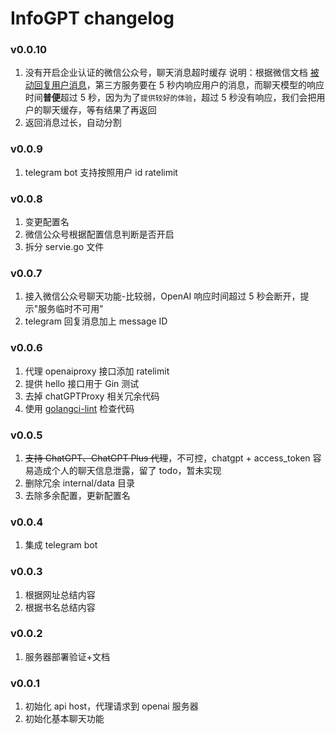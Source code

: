 # InfoGPT changelog

### v0.0.10

1. 没有开启企业认证的微信公众号，聊天消息超时缓存
   说明：根据微信文档 [被动回复用户消息](https://developers.weixin.qq.com/doc/offiaccount/Message_Management/Passive_user_reply_message.html)，第三方服务要在 5 秒内响应用户的消息，而聊天模型的响应时间**普便**超过 5 秒，因为为了`提供较好的体验`，超过 5 秒没有响应，我们会把用户的聊天缓存，等有结果了再返回
2. 返回消息过长，自动分割

### v0.0.9

1. telegram bot 支持按照用户 id ratelimit

### v0.0.8

1. 变更配置名
2. 微信公众号根据配置信息判断是否开启
3. 拆分 servie.go 文件

### v0.0.7

1. 接入微信公众号聊天功能-比较弱，OpenAI 响应时间超过 5 秒会断开，提示"服务临时不可用"
2. telegram 回复消息加上 message ID

### v0.0.6

1. 代理 openaiproxy 接口添加 ratelimit
2. 提供 hello 接口用于 Gin 测试
3. 去掉 chatGPTProxy 相关冗余代码
4. 使用 [golangci-lint](https://github.com/golangci/golangci-lint/) 检查代码

### v0.0.5

1. ~~支持 ChatGPT、ChatGPT Plus 代理~~，不可控，chatgpt + access_token 容易造成个人的聊天信息泄露，留了 todo，暂未实现
2. 删除冗余 internal/data 目录
3. 去除多余配置，更新配置名

### v0.0.4

1. 集成 telegram bot

### v0.0.3

1. 根据网址总结内容
2. 根据书名总结内容

### v0.0.2

1. 服务器部署验证+文档

### v0.0.1

1. 初始化 api host，代理请求到 openai 服务器
2. 初始化基本聊天功能
